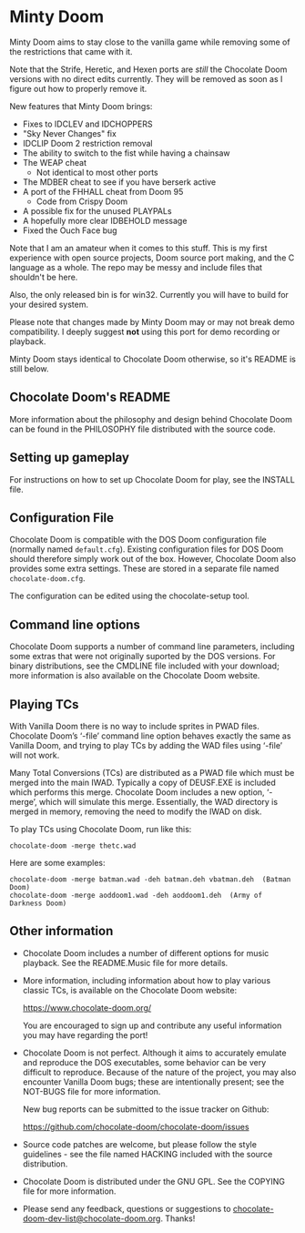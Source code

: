 # Minty Doom

Minty Doom aims to stay close to the vanilla game while removing some of the
restrictions that came with it.

Note that the Strife, Heretic, and Hexen ports are *still* the Chocolate Doom versions 
with no direct edits currently. They will be removed as soon as I figure
out how to properly remove it.

New features that Minty Doom brings:
* Fixes to IDCLEV and IDCHOPPERS
* "Sky Never Changes" fix
* IDCLIP Doom 2 restriction removal
* The ability to switch to the fist while having a chainsaw
* The WEAP cheat
   * Not identical to most other ports
* The MDBER cheat to see if you have berserk active
* A port of the FHHALL cheat from Doom 95
   * Code from Crispy Doom
* A possible fix for the unused PLAYPALs
* A hopefully more clear IDBEHOLD message
* Fixed the Ouch Face bug

Note that I am an amateur when it comes to this stuff. This is
my first experience with open source projects, Doom source port making,
and the C language as a whole. The repo may be messy and include files
that shouldn't be here.

Also, the only released bin is for win32. Currently you will have to build for your desired system.

Please note that changes made by Minty Doom may or may not break demo compatibility. I deeply suggest
**not** using this port for demo recording or playback.

Minty Doom stays identical to Chocolate Doom otherwise, so it's
README is still below.

## Chocolate Doom's README

More information about the philosophy and design behind Chocolate Doom
can be found in the PHILOSOPHY file distributed with the source code.

## Setting up gameplay

For instructions on how to set up Chocolate Doom for play, see the
INSTALL file.

## Configuration File

Chocolate Doom is compatible with the DOS Doom configuration file
(normally named `default.cfg`). Existing configuration files for DOS
Doom should therefore simply work out of the box. However, Chocolate
Doom also provides some extra settings. These are stored in a
separate file named `chocolate-doom.cfg`.

The configuration can be edited using the chocolate-setup tool.

## Command line options

Chocolate Doom supports a number of command line parameters, including
some extras that were not originally suported by the DOS versions. For
binary distributions, see the CMDLINE file included with your
download; more information is also available on the Chocolate Doom
website.

## Playing TCs

With Vanilla Doom there is no way to include sprites in PWAD files.
Chocolate Doom’s ‘-file’ command line option behaves exactly the same
as Vanilla Doom, and trying to play TCs by adding the WAD files using
‘-file’ will not work.

Many Total Conversions (TCs) are distributed as a PWAD file which must
be merged into the main IWAD. Typically a copy of DEUSF.EXE is
included which performs this merge. Chocolate Doom includes a new
option, ‘-merge’, which will simulate this merge. Essentially, the
WAD directory is merged in memory, removing the need to modify the
IWAD on disk.

To play TCs using Chocolate Doom, run like this:

```
chocolate-doom -merge thetc.wad
```

Here are some examples:

```
chocolate-doom -merge batman.wad -deh batman.deh vbatman.deh  (Batman Doom)
chocolate-doom -merge aoddoom1.wad -deh aoddoom1.deh  (Army of Darkness Doom)
```

## Other information

 * Chocolate Doom includes a number of different options for music
   playback. See the README.Music file for more details.

 * More information, including information about how to play various
   classic TCs, is available on the Chocolate Doom website:

     https://www.chocolate-doom.org/

   You are encouraged to sign up and contribute any useful information
   you may have regarding the port!

 * Chocolate Doom is not perfect. Although it aims to accurately
   emulate and reproduce the DOS executables, some behavior can be very
   difficult to reproduce. Because of the nature of the project, you
   may also encounter Vanilla Doom bugs; these are intentionally
   present; see the NOT-BUGS file for more information.

   New bug reports can be submitted to the issue tracker on Github:

     https://github.com/chocolate-doom/chocolate-doom/issues

 * Source code patches are welcome, but please follow the style
   guidelines - see the file named HACKING included with the source
   distribution.

 * Chocolate Doom is distributed under the GNU GPL. See the COPYING
   file for more information.

 * Please send any feedback, questions or suggestions to
   chocolate-doom-dev-list@chocolate-doom.org. Thanks!
